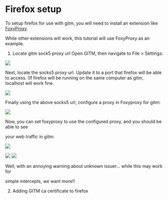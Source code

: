 # Firefox setup

To setup firefox for use with gitm, you will need to install an extension like [FoxyProxy](https://getfoxyproxy.org/).

While other extensions will work, this tutorial will use FoxyProxy as an example.

1. Locate gitm sock5 proxy url
Open GITM, then navigate to File > Settings:

![](docs:firefox-1.png)

Next, locate the socks5 proxy url. Update it to a port that firefox will be able to access.
(If firefox will be running on the same computer as gitm, localhost will work fine.

![](docs:firefox-2.png)

Finally using the above socks5 url, configure a proxy in Foxyproxy for gitm:

![](docs:firefox-3.png)

Now, you can set foxyproxy to use the configured proxy, and you should be able to see

your web traffic in gitm:

![](docs:firefox-4.png)

![](docs:firefox-5.png)
![](docs:firefox-6.png)

Well, with an annoying warning about unknown issuer... while this may work for 

simple intercepts, we want more!!

2. Adding GITM ca certificate to firefox

